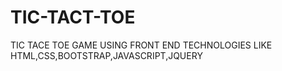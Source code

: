 # TIC-TACT-TOE
TIC TACE TOE GAME USING FRONT END TECHNOLOGIES LIKE HTML,CSS,BOOTSTRAP,JAVASCRIPT,JQUERY
